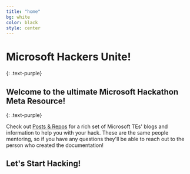 ```yaml
---
title: "home"
bg: white
color: black
style: center
---
```


# Microsoft Hackers Unite!
{: .text-purple}

<span class="fa-stack subtlecircle" style="font-size:100px; background:rgba(255,166,0,0.1)">
  <i class="fa fa-circle fa-stack-2x text-white"></i>
  <i class="fa fa-bicycle fa-stack-1x text-orange"></i>
</span>

## Welcome to the ultimate Microsoft Hackathon Meta Resource!
{: .text-purple}

Check out [Posts & Repos](#all-posts) for a rich set of Microsoft TEs' blogs and information to help you with your hack. These are the same people mentoring, so if you have any questions they'll be able to reach out to the person who created the documentation!

## Let's Start Hacking!
